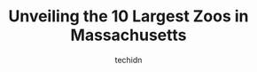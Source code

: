 ---
layout: ampstory
image: https://i0.wp.com/paketmu.com/wp-content/uploads/2023/06/capron-park-zoo-0-in-massachusetts-1686367210.jpeg?resize=640,853
author: techidn
featured: false
description: Explore the diverse Zoo scene in Massachusetts, home to an incredible selection of 10 establishments catering to every taste. Whether youre in search of iconic favorites or undiscovered tre
title: Unveiling the 10 Largest Zoos in Massachusetts
cover:
   title: Unveiling the 10 Largest Zoos in Massachusetts
   subtitle: RICKPATE
   background: https://paketmu.com/wp-content/uploads/2023/06/capron-park-zoo-0-in-massachusetts-1686367210.jpeg

pages: 
 - layout: thirds
   top: <h1>#1 Franklin Park Zoo</h1>
   bottom: "<p>Went on a Monday and the zoo was pretty empty. There are some great views of the animals with spacious enclosures for a lot of the exhibits. The down side is that there a</p>"
   background: https://paketmu.com/wp-content/uploads/2023/06/capron-park-zoo-1-in-massachusetts-1686367210.jpeg
   backgroundblur: true
 - layout: thirds
   top: <h1>#2 Southwicks Zoo</h1>
   bottom: "<p>One of the best zoos in mass, honestly just great for familys & lots to see around the pretty decent sized zoo. Camels rides are fun for the kids, hand feeding the ani</p>"
   background: https://paketmu.com/wp-content/uploads/2023/06/capron-park-zoo-2-in-massachusetts-1686367212.jpeg
   cta:
      link: https://paketmu.com/unveiling-the-10-largest-zoos-in-massachusetts/
      text: Unveiling the 10 Largest Zoos in Massachusetts
 - layout: thirds
   top: <h1>#3 Stone Zoo</h1>
   bottom: "<p>This is a well kept smaller zoo that has plenty of animals and is a great size for the younger (10 and under) crowd. They have a nice playground and lots of parking. It f</p>"
   background: https://paketmu.com/wp-content/uploads/2023/06/capron-park-zoo-3-in-massachusetts-1686367213.jpeg
   cta:
      link: https://paketmu.com/unveiling-the-10-largest-zoos-in-massachusetts/
      text: Unveiling the 10 Largest Zoos in Massachusetts
 - layout: thirds
   top: <h1>#4 Buttonwood Park Zoo</h1>
   bottom: "<p>425 Hawthorn St, New Bedford, MA 02740, United States</p>"
   background: https://images.unsplash.com/photo-1488554378835-f7acf46e6c98?ixlib=rb-4.0.3&ixid=MnwxMjA3fDB8MHxwaG90by1wYWdlfHx8fGVufDB8fHx8&auto=format&fit=crop&w=640&h=853&q=80
   cta:
      link: https://paketmu.com/unveiling-the-10-largest-zoos-in-massachusetts/
      text: Unveiling the 10 Largest Zoos in Massachusetts
 - layout: thirds
   top: <h1>#5 Capron Park Zoo</h1>
   bottom: "<p>201 County St, Attleboro, MA 02703, United States</p>"
   background: https://images.unsplash.com/photo-1547366785-564103df7e13?ixlib=rb-4.0.3&ixid=MnwxMjA3fDB8MHxwaG90by1wYWdlfHx8fGVufDB8fHx8&auto=format&fit=crop&w=640&h=853&q=80
   cta:
      link: https://paketmu.com/unveiling-the-10-largest-zoos-in-massachusetts/
      text: Unveiling the 10 Largest Zoos in Massachusetts
 - layout: thirds
   top: <h1>#6 Animal Adventures Family Zoo & Rescue Center</h1>
   bottom: "<p>336 Sugar Rd, Bolton, MA 01740, United States</p>"
   background: https://images.unsplash.com/photo-1615749413727-825b59a857b5?ixlib=rb-4.0.3&ixid=MnwxMjA3fDB8MHxwaG90by1wYWdlfHx8fGVufDB8fHx8&auto=format&fit=crop&w=640&h=853&q=80
   cta:
      link: https://paketmu.com/unveiling-the-10-largest-zoos-in-massachusetts/
      text: Unveiling the 10 Largest Zoos in Massachusetts
 - layout: thirds
   top: <h1>#7 Lupa Zoo</h1>
   bottom: "<p>62 Nash Hill Rd, Ludlow, MA 01056, United States</p>"
   background: https://images.unsplash.com/photo-1527067829737-402993088e6b?ixlib=rb-4.0.3&ixid=MnwxMjA3fDB8MHxwaG90by1wYWdlfHx8fGVufDB8fHx8&auto=format&fit=crop&w=640&h=853&q=80
   cta:
      link: https://paketmu.com/unveiling-the-10-largest-zoos-in-massachusetts/
      text: Unveiling the 10 Largest Zoos in Massachusetts
 - layout: thirds
   middle: Continue reading...
   background: https://images.unsplash.com/photo-1552083974-186346191183?ixlib=rb-4.0.3&ixid=MnwxMjA3fDB8MHxwaG90by1wYWdlfHx8fGVufDB8fHx8&auto=format&fit=crop&w=640&h=853&q=80
   cta:
      link: https://paketmu.com/unveiling-the-10-largest-zoos-in-massachusetts/
      text: Unveiling the 10 Largest Zoos in Massachusetts
      
---